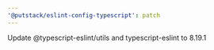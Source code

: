 ```yaml
---
'@putstack/eslint-config-typescript': patch
---
```


Update @typescript-eslint/utils and typescript-eslint to 8.19.1
